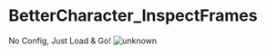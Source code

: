 # BetterCharacter_InspectFrames
No Config, Just Load & Go!
![unknown](https://user-images.githubusercontent.com/40672673/183781795-b9c85370-e9a2-4257-8dc7-501b1096677f.png)
